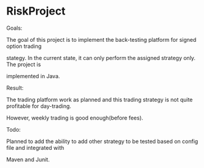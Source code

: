 # RiskProject

Goals:

The goal of this project is to implement the back-testing platform for signed option trading 

stategy. In the current state, it can only perform the assigned strategy only. The project is 

implemented in Java.

Result:

The trading platform work as planned and this trading strategy is not quite profitable for day-trading.

However, weekly trading is good enough(before fees).

Todo:

Planned to add the ability to add other strategy to be tested based on config file and integrated with

Maven and Junit.

